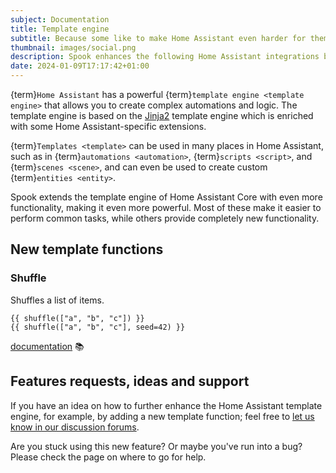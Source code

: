 ```yaml
---
subject: Documentation
title: Template engine
subtitle: Because some like to make Home Assistant even harder for themselves 😅
thumbnail: images/social.png
description: Spook enhances the following Home Assistant integrations by sprinkling some ectoplasmic goodness on top of them.
date: 2024-01-09T17:17:42+01:00
---
```


{term}`Home Assistant` has a powerful {term}`template engine <template engine>` that allows you to create complex automations and logic. The template engine is based on the [Jinja2](https://jinja.palletsprojects.com/en/3.0.x/) template engine which is enriched with some Home Assistant-specific extensions.

{term}`Templates <template>` can be used in many places in Home Assistant, such as in {term}`automations <automation>`, {term}`scripts <script>`, and {term}`scenes <scene>`, and can even be used to create custom {term}`entities <entity>`.

Spook extends the template engine of Home Assistant Core with even more functionality, making it even more powerful. Most of these make it easier to perform common tasks, while others provide completely new functionality.

## New template functions

### Shuffle

Shuffles a list of items.

```
{{ shuffle(["a", "b", "c"]) }}
{{ shuffle(["a", "b", "c"], seed=42) }}
```

[documentation](template_functions/shuffle) 📚

## Features requests, ideas and support

If you have an idea on how to further enhance the Home Assistant template engine, for example, by adding a new template function; feel free to [let us know in our discussion forums](https://github.com/frenck/spook/discussions).

Are you stuck using this new feature? Or maybe you've run into a bug? Please check the [](../support) page on where to go for help.
